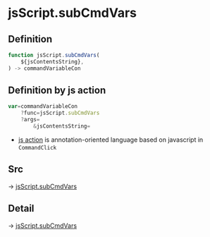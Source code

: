 # jsScript.subCmdVars

## Definition

```js.js
function jsScript.subCmdVars(
	${jsContentsString},
) -> commandVariableCon
```


## Definition by js action

```js.js
var=commandVariableCon
	?func=jsScript.subCmdVars
	?args=
		&jsContentsString=
```

- [js action](#) is annotation-oriented language based on javascript in `CommandClick`

## Src

-> [jsScript.subCmdVars](https://github.com/puutaro/CommandClick/blob/master/app/src/main/java/com/puutaro/commandclick/fragment_lib/terminal_fragment/js_interface/edit/JsScript.kt#L91)

## Detail

-> [jsScript.subCmdVars](https://github.com/puutaro/CommandClick/blob/master/md/developer/js_interface/details/edit/JsScript/subCmdVars.md)
